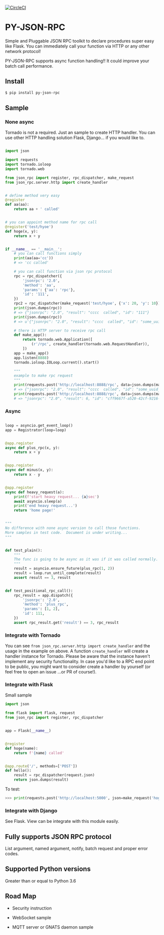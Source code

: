 [![CircleCI](https://circleci.com/gh/hachibeeDI/py-json-rpc.svg?style=svg)](https://circleci.com/gh/hachibeeDI/py-json-rpc)

# PY-JSON-RPC

Simple and Pluggable JSON RPC toolkit to declare procedures super easy like Flask.
You can immediately call your function via HTTP or any other network protocol!

PY-JSON-RPC supports async function handling!!  It could improve your batch call performance.


## Install

```sh
$ pip install py-json-rpc
```


## Sample


### None async

Tornado is not a required.  Just an sample to create HTTP handler.  You can use other HTTP handling solution Flask, Django... if you would like to.

```python

import json

import requests
import tornado.ioloop
import tornado.web

from json_rpc import register, rpc_dispatcher, make_request
from json_rpc.server.http import create_handler


# define method very easy
@register
def aa(aa):
    return aa + ' called'


# you can appoint method name for rpc call
@register('test/hyoe')
def hoge(x, y):
    return x + y


if __name__ == '__main__':
    # you can call functions simply
    print(aa(aa='cc'))
    # => 'cc called'

    # you can call function via json rpc protocol
    rpc = rpc_dispatcher({
        'jsonrpc': '2.0',
        'method': 'aa',
        'params': {'aa': 'rpc'},
        'id': '111',
    })
    rpc2 = rpc_dispatcher(make_request('test/hyoe', {'x': 20, 'y': 10}))
    print(json.dumps(rpc))
    # => {"jsonrpc": "2.0", "result": "cccc  called", "id": "111"}
    print(json.dumps(rpc))
    # => u'{"jsonrpc": "2.0", "result": "cccc  called", "id": "some_uuid_for_you"}'

    # there is HTTP server to receive rpc call
    def make_app():
        return tornado.web.Application([
            (r'/rpc', create_handler(tornado.web.RequestHandler)),
        ])
    app = make_app()
    app.listen(8888)
    tornado.ioloop.IOLoop.current().start()

    """
    example to make rpc request
    """
    print(requests.post('http://localhost:8888/rpc', data=json.dumps(make_request('aa', {'aa': 'cccc '}))).text)
    # => {"jsonrpc": "2.0", "result": "cccc  called", "id": "some_uuid_for_you"}
    print(requests.post('http://localhost:8888/rpc', data=json.dumps(make_request('test/hyoe', {'x': 3, 'y': 3}))).text)
    # => "jsonrpc": "2.0", "result": 6, "id": "cff9667f-a520-42cf-9216-ef2fa051a213"}

```


### Async


```python

loop = asyncio.get_event_loop()
app = Registrator(loop=loop)


@app.register
async def plus_rpc(x, y):
    return x + y


@app.register
async def minus(x, y):
    return x - y


@app.register
async def heavy_request(a):
    print(f'start heavy request... {a}sec')
    await asyncio.sleep(a)
    print('end heavy request...')
    return 'home page!'


"""
No difference with none async version to call those functions.
More samples in test code.  Document is under writing...
"""


def test_plain():
    """
    The func is going to be async as it was if it was called normally.
    """
    result = asyncio.ensure_future(plus_rpc(1, 2))
    result = loop.run_until_complete(result)
    assert result == 3, result


def test_positional_rpc_call():
    rpc_result = app.dispatch({
        'jsonrpc': '2.0',
        'method': 'plus_rpc',
        'params': [1, 2],
        'id': 111,
    })
    assert rpc_result.get('result') == 3, rpc_result

```


### Integrate with Tornado

You can see `from json_rpc.server.http import create_handler` and the usage in the example on above.  A function `create_handler` will create a handler instance for Tornado.
Please be aware that the instance haven't implement any security functionality.  In case you'd like to a RPC end point to be public, you might want to consider create a handler by yourself (or feel free to open an issue ...or PR of course!).


### Integrate with Flask

Small sample

```python
import json

from flask import Flask, request
from json_rpc import register, rpc_dispatcher


app = Flask(__name__)


@register
def hoge(name):
    return f'{name} called'


@app.route('/', methods=['POST'])
def hello():
    result = rpc_dispatcher(request.json)
    return json.dumps(result)
```

To test:

```python
>>> print(requests.post('http://localhost:5000', json=make_request('hoge', ['cccc'])).text)
```


### Integrate with Django

See Flask.  View can be integrate with this module easily.


## Fully supports JSON RPC protocol

List argument, named argument, notify, batch request and proper error codes.


## Supported Python versions

Greater than or equal to Python 3.6


## Road Map

- Security instruction

- WebSocket sample

- MQTT server or GNATS daemon sample
